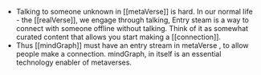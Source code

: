 - Talking to someone unknown in [[metaVerse]] is hard.  In our normal life - the [[realVerse]], we engage through talking,  Entry steam is a way to connect with someone offline without talking.   Think of it as somewhat curated content that allows you start making a [[connection]].
- Thus [[mindGraph]] must have an entry stream in metaVerse , to allow people make a connection. mindGraph,  in itself is an essential technology enabler of metaverses.